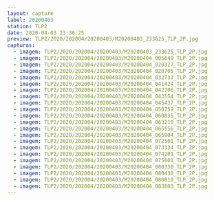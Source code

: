 ```yaml
---
layout: capture
label: 20200403
station: TLP2
date: 2020-04-03 23:36:25
preview: TLP2/2020/202004/20200403/M20200403_233625_TLP_2P.jpg
capturas:
  - imagem: TLP2/2020/202004/20200403/M20200403_233625_TLP_2P.jpg
  - imagem: TLP2/2020/202004/20200403/M20200404_005649_TLP_2P.jpg
  - imagem: TLP2/2020/202004/20200403/M20200404_020327_TLP_2P.jpg
  - imagem: TLP2/2020/202004/20200403/M20200404_020705_TLP_2P.jpg
  - imagem: TLP2/2020/202004/20200403/M20200404_032733_TLP_2P.jpg
  - imagem: TLP2/2020/202004/20200403/M20200404_041424_TLP_2P.jpg
  - imagem: TLP2/2020/202004/20200403/M20200404_042706_TLP_2P.jpg
  - imagem: TLP2/2020/202004/20200403/M20200404_043554_TLP_2P.jpg
  - imagem: TLP2/2020/202004/20200403/M20200404_045437_TLP_2P.jpg
  - imagem: TLP2/2020/202004/20200403/M20200404_050759_TLP_2P.jpg
  - imagem: TLP2/2020/202004/20200403/M20200404_060835_TLP_2P.jpg
  - imagem: TLP2/2020/202004/20200403/M20200404_063210_TLP_2P.jpg
  - imagem: TLP2/2020/202004/20200403/M20200404_065556_TLP_2P.jpg
  - imagem: TLP2/2020/202004/20200403/M20200404_065904_TLP_2P.jpg
  - imagem: TLP2/2020/202004/20200403/M20200404_072501_TLP_2P.jpg
  - imagem: TLP2/2020/202004/20200403/M20200404_073334_TLP_2P.jpg
  - imagem: TLP2/2020/202004/20200403/M20200404_074201_TLP_2P.jpg
  - imagem: TLP2/2020/202004/20200403/M20200404_075601_TLP_2P.jpg
  - imagem: TLP2/2020/202004/20200403/M20200404_080330_TLP_2P.jpg
  - imagem: TLP2/2020/202004/20200403/M20200404_080430_TLP_2P.jpg
  - imagem: TLP2/2020/202004/20200403/M20200404_080810_TLP_2P.jpg
  - imagem: TLP2/2020/202004/20200403/M20200404_083803_TLP_2P.jpg
---
```

